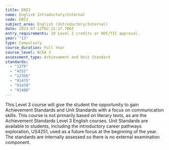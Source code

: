 ```yaml
---
title: ENI3
name: English Introductory/Internal
code: ENI3
subject_area: English (Introductory/Internal)
date: 2023-07-12T02:21:17.706Z
entry_requirements: 10 Level 2 credits or HOF/TIC approval.
year: "13"
type: Compulsory
course_duration: Full Year
course_level: NCEA 3
assessment_type: Achievement and Unit Standard
standards:
  - "1279"
  - "4251"
  - "12356"
  - "91475"
  - "91478"
  - "91480"
---
```

This Level 3 course will give the student the opportunity to gain Achievement Standards and Unit Standards with a focus on communication skills. This course is not primarily based on literary texts, as are the Achievement Standards Level 3 English courses.  Unit Standards are available to students, including the introductory career pathways exploration, US4251, used as a future focus at the beginning of the year. The standards are internally assessed so there is no external examination component.